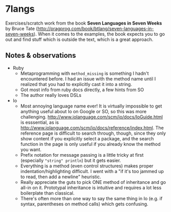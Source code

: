 # 7langs

Exercises/scratch work from the book __Seven Languages in Seven Weeks__ by Bruce Tate (http://pragprog.com/book/btlang/seven-languages-in-seven-weeks). When it comes to the examples, the book expects you to go out and find stuff which is outside the text, which is a great approach.

## Notes & observations

* Ruby
  * Metaprogramming with `method_missing` is something I hadn't encountered before. I had an issue with the method name until I realized that you had to explicitly cast it into a string.
  * Got most info from ruby docs directly, a few hints from SO
  * The author really loves DSLs
* Io
  * Most annoying language name ever! It is virtually impossible to get anything useful about Io on Google or SO, so this was more challenging. http://www.iolanguage.com/scm/io/docs/IoGuide.html is esssential, as is http://www.iolanguage.com/scm/io/docs/reference/index.html. The reference page is difficult to search through, though, since they only show content if you explicitly select a package, and the search function in the page is only useful if you already know the method you want.
  * Prefix notation for message passing is a little tricky at first (especially `"string" println`) but it gets easier.
  * Everything is a method (even control structures) makes proper indentation/highlighting difficult. I went with a "if it's too jammed up to read, then add a newline" heuristic.
  * Really appreciate the guts to pick ONE method of inheritance and go all-in on it. Prototypal inheritance is intuitive and requires a lot less boilerplate than classical.
  * There's often more than one way to say the same thing in Io (e.g. if syntax, parentheses on method calls) which gets confusing.